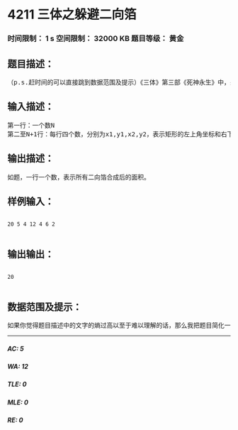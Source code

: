 # 4211 三体之躲避二向箔   
### 时间限制： 1 s     空间限制： 32000 KB     题目等级： 黄金  
## 题目描述：  

<pre>
（p.s.赶时间的可以直接跳到数据范围及提示）《三体》第三部《死神永生》中，圣母程心与其闺蜜艾AA乘坐曲率飞船“星环号”成功躲避了二向箔的打击，并离开被二维化的太阳系，前往云天明“送给她”的DX3906星系。（以下开始胡扯）假如此时不止一张二向箔对太阳系进行打击，“星环号”必然要设计一种程序来对每张二向箔的打击进行评估并作出反应。而对这种空间降维武器进行评估的一项重要指标就是覆盖面积。为了方便起见，我们假设所有打击同时来到，所有二向箔都是平行于笛卡尔坐标平面的矩形，不同平面的二向箔会相互吸引并合成，而且不考虑合成后形状的变化。现在请你编一个程序，测算所有二向箔合成后覆盖的面积。
</pre>
  
  
## 输入描述：  

<pre>
第一行：一个数N  
第二至N+1行：每行四个数，分别为x1,y1,x2,y2，表示矩形的左上角坐标和右下角坐标。
</pre>
  
  
## 输出描述：  

<pre>
如题，一行一个数，表示所有二向箔合成后的面积。
</pre>
  
  
## 样例输入：  

<pre><code>
20 5 4 12 4 6 2  

</code></pre>
  
  
## 输出输出：  

<pre><code>
20  

</code></pre>
  
  
## 数据范围及提示：  

<pre>
如果你觉得题目描述中的文字的熵过高以至于难以理解的话，那么我把题目简化一下：在一个笛卡尔平面直角坐标系中，有N个矩形，第i个矩形的左上角坐标是(x1, y1),右下角坐标是（x2,y2）。问这N个矩形所覆盖的面积是多少？（被重复覆盖的区域的面积只算一次）对于100%的数据，-10^5<=x1,y1,x2,y2<=10^5,n<=10，保证答案在64位整型内(p.s.之前作者用错的对拍程序造了测试数据，数据已改造并已进行对拍验证，可以大胆的用int64或long long了，不过请用C++的用户慎用cout，敬请原谅)(p.s.作者再提醒一下。。C++对于long long的std输出是printf("%lld",变量)或者printf("%I64d",变量)。个人建议用前者，因为codevs目前评测机不太稳定。)
</pre>
  
  
***  

##### AC: 5  
##### WA: 12  
##### TLE: 0  
##### MLE: 0  
##### RE: 0  
